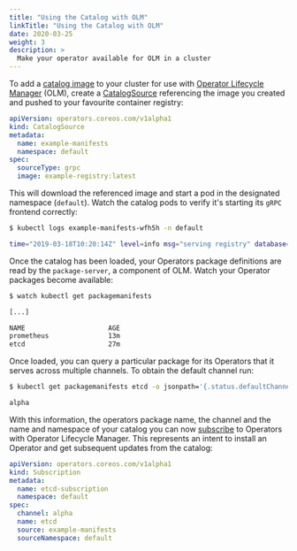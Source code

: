```yaml
---
title: "Using the Catalog with OLM"
linkTitle: "Using the Catalog with OLM"
date: 2020-03-25
weight: 3
description: >
  Make your operator available for OLM in a cluster
---
```



To add a [catalog image](/operator-registry/tasks/building-catalog/#building-a-catalog-image-of-operators-using-operator-registry) to your cluster for use with [Operator Lifecycle Manager](https://github.com/operator-framework/operator-lifecycle-manager) (OLM), create a [CatalogSource](/docs/Concepts/crds/CatalogSource) referencing the image you created and pushed to your favourite container registry:

```yaml
apiVersion: operators.coreos.com/v1alpha1
kind: CatalogSource
metadata:
  name: example-manifests
  namespace: default
spec:
  sourceType: grpc
  image: example-registry:latest
```

This will download the referenced image and start a pod in the designated namespace (`default`). Watch the catalog pods to verify it's starting its `gRPC` frontend correctly:

```sh
$ kubectl logs example-manifests-wfh5h -n default

time="2019-03-18T10:20:14Z" level=info msg="serving registry" database=bundles.db port=50051
```

Once the catalog has been loaded, your Operators package definitions are read by the `package-server`, a component of OLM. Watch your Operator packages become available:

```sh
$ watch kubectl get packagemanifests

[...]

NAME                     AGE
prometheus               13m
etcd                     27m
```

Once loaded, you can query a particular package for its Operators that it serves across multiple channels. To obtain the default channel run:

```sh
$ kubectl get packagemanifests etcd -o jsonpath='{.status.defaultChannel}'

alpha
```

With this information, the operators package name, the channel and the name and namespace of your catalog you can now [subscribe](/docs/tasks/install-operator-with-olm/) to Operators with Operator Lifecycle Manager. This represents an intent to install an Operator and get subsequent updates from the catalog:

```yaml
apiVersion: operators.coreos.com/v1alpha1
kind: Subscription
metadata:
  name: etcd-subscription
  namespace: default 
spec:
  channel: alpha
  name: etcd
  source: example-manifests
  sourceNamespace: default
```